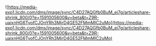 ![https://media-exp1.licdn.com/dms/image/sync/C4D27AQGfb0BuM_ei7g/articleshare-shrink_800/0?e=1591005600&v=beta&t=Z9R-uaixnHG6TyofCJOnYRh3MjrD4GE52FMmMIC2uMo](https://media-exp1.licdn.com/dms/image/sync/C4D27AQGfb0BuM_ei7g/articleshare-shrink_800/0?e=1591005600&v=beta&t=Z9R-uaixnHG6TyofCJOnYRh3MjrD4GE52FMmMIC2uMo)
